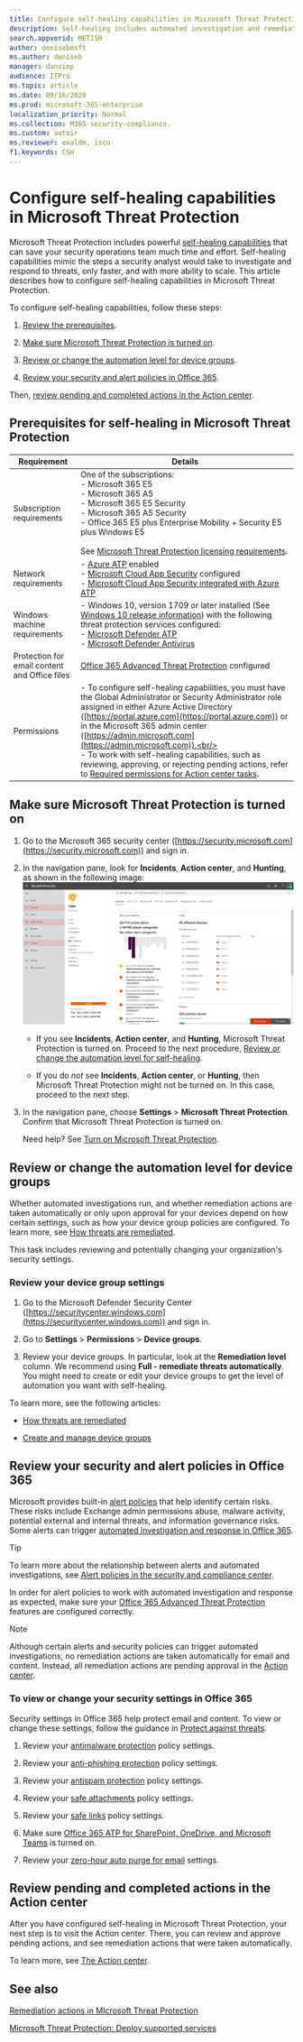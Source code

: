 ```yaml
---
title: Configure self-healing capabilities in Microsoft Threat Protection
description: Self-healing includes automated investigation and remediation actions
search.appverid: MET150  
author: denisebmsft
ms.author: deniseb
manager: dansimp 
audience: ITPro
ms.topic: article
ms.date: 09/16/2020 
ms.prod: microsoft-365-enterprise
localization_priority: Normal
ms.collection: M365-security-compliance.
ms.custom: autoir
ms.reviewer: evaldm, isco
f1.keywords: CSH 
---
```


# Configure self-healing capabilities in Microsoft Threat Protection

Microsoft Threat Protection includes powerful [self-healing capabilities](mtp-autoir.md) that can save your security operations team much time and effort. Self-healing capabilities mimic the steps a security analyst would take to investigate and respond to threats, only faster, and with more ability to scale. This article describes how to configure self-healing capabilities in Microsoft Threat Protection.

To configure self-healing capabilities, follow these steps:

1. [Review the prerequisites](#prerequisites-for-self-healing-in-microsoft-threat-protection).

2. [Make sure Microsoft Threat Protection is turned on](#make-sure-microsoft-threat-protection-is-turned-on).

3. [Review or change the automation level for device groups](#review-or-change-the-automation-level-for-device-groups).

4. [Review your security and alert policies in Office 365](#review-your-security-and-alert-policies-in-office-365).

Then, [review pending and completed actions in the Action center](#review-pending-and-completed-actions-in-the-action-center). 


## Prerequisites for self-healing in Microsoft Threat Protection

|Requirement |Details |
|--|--|
|Subscription requirements |One of the  subscriptions: <br/>- Microsoft 365 E5 <br/>- Microsoft 365 A5 <br/>- Microsoft 365 E5 Security<br/>- Microsoft 365 A5 Security<br/>- Office 365 E5 plus Enterprise Mobility + Security E5 plus Windows E5<br/><br/>See [Microsoft Threat Protection licensing requirements](https://docs.microsoft.com/microsoft-365/security/mtp/prerequisites?#licensing-requirements).|
|Network requirements |- [Azure ATP](https://docs.microsoft.com/azure-advanced-threat-protection/what-is-atp) enabled<br/>- [Microsoft Cloud App Security](https://docs.microsoft.com/cloud-app-security/what-is-cloud-app-security) configured<br/>- [Microsoft Cloud App Security integrated with Azure ATP](https://docs.microsoft.com/cloud-app-security/aatp-integration) |
|Windows machine requirements |- Windows 10, version 1709 or later installed (See [Windows 10 release information](https://docs.microsoft.com/windows/release-information/)) with the following threat protection services configured:<br/>- [Microsoft Defender ATP](https://docs.microsoft.com/windows/security/threat-protection/microsoft-defender-atp/configure-endpoints) <br/>- [Microsoft Defender Antivirus](https://docs.microsoft.com/windows/security/threat-protection/windows-defender-antivirus/configure-windows-defender-antivirus-features) |
|Protection for email content and Office files |[Office 365 Advanced Threat Protection](https://docs.microsoft.com/microsoft-365/security/office-365-security/office-365-atp#configure-atp-policies) configured |
|Permissions |- To configure self-healing capabilities, you must have the Global Administrator or Security Administrator role assigned in either Azure Active Directory ([https://portal.azure.com](https://portal.azure.com)) or in the Microsoft 365 admin center ([https://admin.microsoft.com](https://admin.microsoft.com)).<br/><br/>- To work with self-healing capabilities, such as reviewing, approving, or rejecting pending actions, refer to [Required permissions for Action center tasks](mtp-action-center.md#required-permissions-for-action-center-tasks). |

## Make sure Microsoft Threat Protection is turned on

1. Go to the Microsoft 365 security center ([https://security.microsoft.com](https://security.microsoft.com)) and sign in.

2. In the navigation pane, look for **Incidents**, **Action center**, and **Hunting**, as shown in the following image:<br/>![Image of Microsoft 365 security center navigation pane with Microsoft Threat Protection features](../../media/mtp-enable/mtp-on.png)

   - If you see **Incidents**, **Action center**, and **Hunting**, Microsoft Threat Protection is turned on. Proceed to the next procedure, [Review or change the automation level for self-healing](#review-or-change-the-automation-level-for-self-healing).

   - If you do *not* see **Incidents**, **Action center**, or **Hunting**, then Microsoft Threat Protection might not be turned on. In this case, proceed to the next step.

3. In the navigation pane, choose **Settings** > **Microsoft Threat Protection**. Confirm that Microsoft Threat Protection is turned on. 

   Need help? See [Turn on Microsoft Threat Protection](https://docs.microsoft.com/microsoft-365/security/mtp/mtp-enable).

## Review or change the automation level for device groups

Whether automated investigations run, and whether remediation actions are taken automatically or only upon approval for your devices depend on how certain settings, such as how your device group policies are configured. To learn more, see [How threats are remediated](https://docs.microsoft.com/windows/security/threat-protection/microsoft-defender-atp/automated-investigations#how-threats-are-remediated).

This task includes reviewing and potentially changing your organization's security settings.

### Review your device group settings

1. Go to the Microsoft Defender Security Center ([https://securitycenter.windows.com](https://securitycenter.windows.com)) and sign in.

2. Go to **Settings** > **Permissions** > **Device groups**. 

3. Review your device groups. In particular, look at the **Remediation level** column. We recommend using **Full - remediate threats automatically**.  You might need to create or edit your device groups to get the level of automation you want with self-healing. 

To learn more, see the following articles:

   - [How threats are remediated](https://docs.microsoft.com/windows/security/threat-protection/microsoft-defender-atp/automated-investigations#how-threats-are-remediated)
   
   - [Create and manage device groups](https://docs.microsoft.com/windows/security/threat-protection/microsoft-defender-atp/machine-groups) 

## Review your security and alert policies in Office 365

Microsoft provides built-in [alert policies](https://docs.microsoft.com/microsoft-365/compliance/alert-policies) that help identify certain risks. These risks include Exchange admin permissions abuse, malware activity, potential external and internal threats, and information governance risks. Some alerts can trigger [automated investigation and response in Office 365](https://docs.microsoft.com/microsoft-365/security/office-365-security/office-365-air). 

> [!TIP]
> To learn more about the relationship between alerts and automated investigations, see [Alert policies in the security and compliance center](https://docs.microsoft.com/microsoft-365/compliance/alert-policies).

In order for alert policies to work with automated investigation and response as expected, make sure your [Office 365 Advanced Threat Protection](https://docs.microsoft.com/microsoft-365/security/office-365-security/office-365-atp) features are configured correctly.

> [!NOTE]
> Although certain alerts and security policies can trigger automated investigations, no remediation actions are taken automatically for email and content. Instead, all remediation actions are pending approval in the [Action center](mtp-action-center.md).

### To view or change your security settings in Office 365

Security settings in Office 365 help protect email and content. To view or change these settings, follow the guidance in [Protect against threats](https://docs.microsoft.com/microsoft-365/security/office-365-security/protect-against-threats).

1. Review your [antimalware protection](https://docs.microsoft.com/microsoft-365/security/office-365-security/protect-against-threats#part-1---anti-malware-protection) policy settings.

2. Review your [anti-phishing protection](https://docs.microsoft.com/microsoft-365/security/office-365-security/protect-against-threats#part-2---anti-phishing-protection) policy settings.

3. Review your [antispam protection](https://docs.microsoft.com/microsoft-365/security/office-365-security/protect-against-threats#part-3---anti-spam-protection) policy settings. 

4. Review your [safe attachments](https://docs.microsoft.com/microsoft-365/security/office-365-security/protect-against-threats#atp-safe-attachments-policies) policy settings. 

5. Review your [safe links](https://docs.microsoft.com/microsoft-365/security/office-365-security/protect-against-threats#atp-safe-links-policies) policy settings. 

6. Make sure [Office 365 ATP for SharePoint, OneDrive, and Microsoft Teams](https://docs.microsoft.com/microsoft-365/security/office-365-security/protect-against-threats#part-5---turn-on-atp-for-sharepoint-onedrive-and-microsoft-teams-workloads) is turned on.

7. Review your [zero-hour auto purge for email](https://docs.microsoft.com/microsoft-365/security/office-365-security/protect-against-threats#zero-hour-auto-purge-for-email-in-eop) settings. 

## Review pending and completed actions in the Action center

After you have configured self-healing in Microsoft Threat Protection, your next step is to visit the Action center. There, you can review and approve pending actions, and see remediation actions that were taken automatically.

To learn more, see [The Action center](mtp-action-center.md).

## See also

[Remediation actions in MIcrosoft Threat Protection](https://docs.microsoft.com/microsoft-365/security/mtp/mtp-remediation-actions)

[Microsoft Threat Protection: Deploy supported services](https://docs.microsoft.com/microsoft-365/security/mtp/deploy-supported-services)